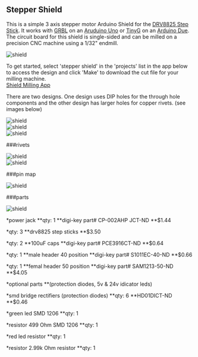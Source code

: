 ## Stepper Shield

This is a simple 3 axis stepper motor Arduino Shield for the [DRV8825 Step Stick](https://reprapworld.com/datasheets/datasheet%20drv8825.pdf). 
It works with [GRBL](https://github.com/grbl/grbl) on an [Aruduino Uno](https://store.arduino.cc/usa/arduino-uno-rev3) or [TinyG](https://github.com/synthetos/g2) on an [Arduino Due](https://store.arduino.cc/usa/arduino-due). 
The circuit board for this shield is single-sided and can be milled on a precision CNC machine using a 1/32" endmill.  

![shield](https://raw.github.com/jw4rd/stepper/master/img/stepper_shield2.png)  

To get started, select 'stepper shield' in the 'projects' list in the app below to access the design and click 'Make' to download the cut file for your milling machine.  
[Shield Milling App](http://jw4rd.github.io/shieldMill/)  

There are two designs. One design uses DIP holes for the through hole components and the other design has larger holes for copper rivets. (see images below)

![shield](https://raw.github.com/jw4rd/stepper/master/img/stepper_shield_screenshot.png)  
![shield](https://raw.github.com/jw4rd/stepper/master/img/stepper_shield0.png)  
![shield](https://raw.github.com/jw4rd/stepper/master/img/stepper_shield1.png)  

###rivets

![shield](https://raw.github.com/jw4rd/stepper/master/img/stepper_shield3.png)  
![shield](https://raw.github.com/jw4rd/stepper/master/img/stepper_shield4.png)  

###pin map

![shield](https://raw.github.com/jw4rd/stepper/master/img/stepper_shield_pinmap.png)  

###parts

![shield](https://raw.github.com/jw4rd/stepper/master/img/stepper_shield_8825.png)  

*power jack
**qty: 1
**digi-key part# CP-002AHP JCT-ND
**$1.44

*qty: 3
**drv8825 step sticks
**$3.50

*qty: 2
**100uF caps
**digi-key part# PCE3916CT-ND
**$0.64

*qty: 1
**male header 40 position
**digi-key part# S1011EC-40-ND
**$0.66

*qty: 1
**femal header 50 position
**digi-key part# SAM1213-50-ND
**$4.05

*optional parts
**(protection diodes, 5v & 24v idicator leds)

*smd bridge rectifiers (protection diodes)
**qty: 6
**HD01DICT-ND
**$0.46

*green led SMD 1206
**qty: 1

*resistor 499 Ohm SMD 1206
**qty: 1

*red led resistor
**qty: 1

*resistor 2.99k Ohm resistor
**qty: 1





